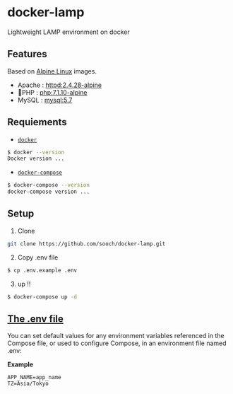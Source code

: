 # docker-lamp
Lightweight LAMP environment on docker


## Features
Based on [Alpine Linux](https://alpinelinux.org/) images.
- Apache : [httpd:2.4.28-alpine](https://github.com/docker-library/httpd/blob/5b3b87b10907617b0d69af4308ae1dfa21ccf703/2.4/alpine/Dockerfile)
- PHP : [php:7.1.10-alpine](https://github.com/docker-library/php/blob/4c0766729088fa5c37d46ccd837386f0e91a33ac/7.1/alpine/Dockerfile)
- MySQL : [mysql:5.7](https://github.com/docker-library/mysql/blob/0590e4efd2b31ec794383f084d419dea9bc752c4/5.7/Dockerfile)


## Requiements
- [`docker`](https://www.docker.com/
) 
```bash
$ docker --version
Docker version ...
```
- [`docker-compose`](https://docs.docker.com/compose/)
```bash
$ docker-compose --version
docker-compose version ...
```


## Setup
1. Clone
```bash
git clone https://github.com/sooch/docker-lamp.git
```

2. Copy .env file
```bash
$ cp .env.example .env
```

3. up !!
```bash
$ docker-compose up -d
```


## [The .env file](https://docs.docker.com/compose/environment-variables/#the-env-file)
You can set default values for any environment variables referenced in the Compose file, or used to configure Compose, in an environment file named .env:

**Example**
```.env
APP_NAME=app_name
TZ=Asia/Tokyo
```